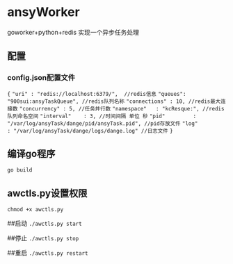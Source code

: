 
# ansyWorker

goworker+python+redis 实现一个异步任务处理

## 配置
### config.json配置文件

```{```
  ```"uri" : "redis://localhost:6379/",  //redis信息```
  ```"queues": "900sui:ansyTaskQueue", //redis队列名称```
  ```"connections" : 10, //redis最大连接数```
  ```"concurrency" : 5, //任务并行数```
  ```"namespace"   : "kcResque:", //redis队列命名空间```
  ```"interval"    : 3, //时间间隔 单位 秒```
  ```"pid"         : "/var/log/ansyTask/dange/pid/ansyTask.pid", //pid存放文件```
  ```"log"         : "/var/log/ansyTask/dange/logs/dange.log" //日志文件```
```}```

## 编译go程序
`go build`

## awctls.py设置权限
`chmod +x awctls.py`

##启动
`./awctls.py start`

##停止
`./awctls.py stop`

##重启
`./awctls.py restart`

